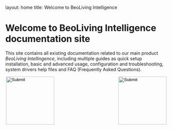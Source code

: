 layout: home
title: Welcome to BeoLiving Intelligence 
# Welcome to BeoLiving Intelligence documentation site

This site contains all existing documentation related to our main product _BeoLiving Intellingence_, including multiple guides as quick setup 
installation, basic and advanced usage, configuration and troubleshooting, system drivers help files and FAQ (Frequently Asked Questions).

<div style="margin:auto; width: 500px;">
 <div style="float:left">
  <input type="image" src="icons/guides.png" height="150px" onclick="location.href='https://ik-avi.github.io/doctest/bli-guides/'"/>
  </div>

 <div style="float:right">
  <input type="image" src="icons/systems.png" height="150px" onclick="location.href='https://ik-avi.github.io/doctest/bli-help-files/drivers/main.html'"/>
 </div>


